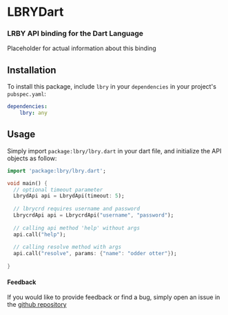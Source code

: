 # LBRYDart
### LRBY API binding for the Dart Language

Placeholder for actual information about this binding

## Installation 

To install this package, include `lbry` in your 
`dependencies` in your project's `pubspec.yaml`:

```yaml
dependencies:
    lbry: any
```

## Usage

Simply import `package:lbry/lbry.dart` in your
dart file, and initialize the API objects as follow:

```dart
import 'package:lbry/lbry.dart';

void main() {
  // optional timeout parameter
  LbrydApi api = LbrydApi(timeout: 5);
  
  // lbrycrd requires username and password
  LbrycrdApi api = LbrycrdApi("username", "password");
  
  // calling api method 'help' without args
  api.call("help");
  
  // calling resolve method with args
  api.call("resolve", params: {"name": "odder otter"});
  
}
```

#### Feedback
If you would like to provide feedback or find a bug, simply
open an issue in the [github repository](https://github.com/osilkin98/lbrydart)